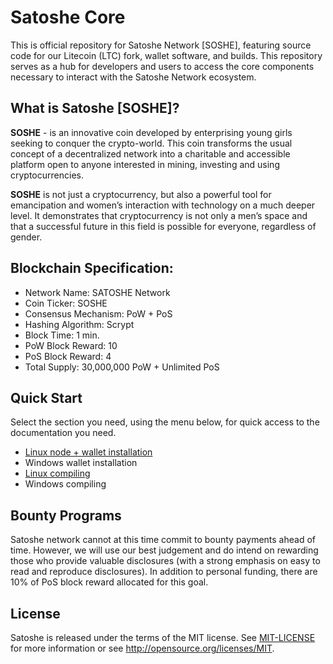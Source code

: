 # Satoshe Core
This is official repository for Satoshe Network [SOSHE], featuring source code for our Litecoin (LTC) fork, wallet software, and builds. This repository serves as a hub for developers and users to access the core components necessary to interact with the Satoshe Network ecosystem. 

## What is Satoshe [SOSHE]?
**SOSHE** - is an innovative coin developed by enterprising young girls seeking to conquer the crypto-world. This coin transforms the usual concept of a decentralized network into a charitable and accessible platform open to anyone interested in mining, investing and using cryptocurrencies.

**SOSHE** is not just a cryptocurrency, but also a powerful tool for emancipation and women’s interaction with technology on a much deeper level. It demonstrates that cryptocurrency is not only a men’s space and that a successful future in this field is possible for everyone, regardless of gender.

## Blockchain Specification:

- Network Name: SATOSHE Network
- Coin Ticker: SOSHE
- Consensus Mechanism: PoW + PoS
- Hashing Algorithm: Scrypt
- Block Time: 1 min.
- PoW Block Reward: 10
- PoS Block Reward: 4
- Total Supply: 30,000,000 PoW + Unlimited PoS

## Quick Start

Select the section you need, using the menu below, for quick access to the documentation you need. 

- [Linux node + wallet installation](/install-node-linux.md)
- Windows wallet installation
- [Linux compiling](compile-source-linux.md)
- Windows compiling 

## Bounty Programs

Satoshe network cannot at this time commit to bounty payments ahead of time. However, we will use our best judgement and do intend on rewarding those who provide valuable disclosures (with a strong emphasis on easy to read and reproduce disclosures).
In addition to personal funding, there are 10% of PoS block reward allocated for this goal.

## License
Satoshe is released under the terms of the MIT license. See [MIT-LICENSE](/MIT-LICENSE) for more information or see http://opensource.org/licenses/MIT.
